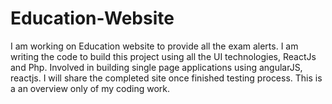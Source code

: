 # Education-Website

I am working on Education website to provide all the exam alerts. 
I am writing the code to build this project using all the UI technologies, ReactJs and Php.
Involved in building single page applications using angularJS, reactjs. 
I will share the completed site once finished testing process.
This is a an overview only of my coding work.
